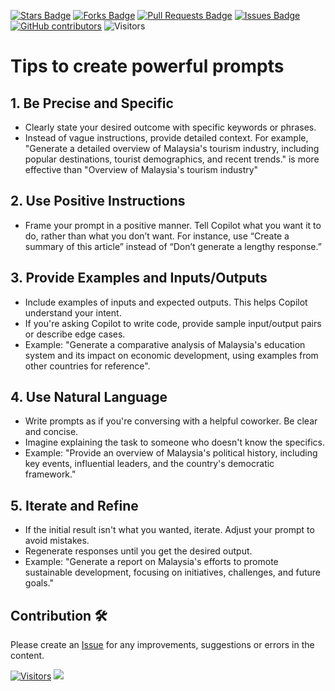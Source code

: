 <a href="https://github.com/drshahizan/Generative-AI-Playground/stargazers"><img src="https://img.shields.io/github/stars/drshahizan/Generative-AI-Playground" alt="Stars Badge"/></a>
<a href="https://github.com/drshahizan/Generative-AI-Playground/network/members"><img src="https://img.shields.io/github/forks/drshahizan/Generative-AI-Playground" alt="Forks Badge"/></a>
<a href="https://github.com/drshahizan/Generative-AI-Playground/pulls"><img src="https://img.shields.io/github/issues-pr/drshahizan/Generative-AI-Playground" alt="Pull Requests Badge"/></a>
<a href="https://github.com/drshahizan/Generative-AI-Playground"><img src="https://img.shields.io/github/issues/drshahizan/Generative-AI-Playground" alt="Issues Badge"/></a>
<a href="https://github.com/drshahizan/Generative-AI-Playground/graphs/contributors"><img alt="GitHub contributors" src="https://img.shields.io/github/contributors/drshahizan/Generative-AI-Playground?color=2b9348"></a>
![Visitors](https://api.visitorbadge.io/api/visitors?path=https%3A%2F%2Fgithub.com%2Fdrshahizan%2Generative-AI-Playground&labelColor=%23d9e3f0&countColor=%23697689&style=flat)

# Tips to create powerful prompts

## 1. Be Precise and Specific
   - Clearly state your desired outcome with specific keywords or phrases.
   - Instead of vague instructions, provide detailed context. For example, "Generate a detailed overview of Malaysia's tourism industry, including popular destinations, tourist demographics, and recent trends." is more effective than "Overview of Malaysia's tourism industry"

## 2. Use Positive Instructions
   - Frame your prompt in a positive manner. Tell Copilot what you want it to do, rather than what you don’t want.
For instance, use “Create a summary of this article” instead of “Don’t generate a lengthy response.”

## 3. Provide Examples and Inputs/Outputs
   - Include examples of inputs and expected outputs. This helps Copilot understand your intent.
   - If you're asking Copilot to write code, provide sample input/output pairs or describe edge cases.
   - Example: "Generate a comparative analysis of Malaysia's education system and its impact on economic development, using examples from other countries for reference".

## 4. Use Natural Language
   - Write prompts as if you're conversing with a helpful coworker. Be clear and concise.
   - Imagine explaining the task to someone who doesn't know the specifics.
   - Example: "Provide an overview of Malaysia's political history, including key events, influential leaders, and the country's democratic framework."


## 5. Iterate and Refine
   - If the initial result isn't what you wanted, iterate. Adjust your prompt to avoid mistakes.
   - Regenerate responses until you get the desired output.
   - Example:  "Generate a report on Malaysia's efforts to promote sustainable development, focusing on initiatives, challenges, and future goals."



## Contribution 🛠️
Please create an [Issue](https://github.com/drshahizan/Generative-AI-Playground/issues) for any improvements, suggestions or errors in the content.

[![Visitors](https://api.visitorbadge.io/api/visitors?path=https%3A%2F%2Fgithub.com%2Fdrshahizan&labelColor=%23697689&countColor=%23555555&style=plastic)](https://visitorbadge.io/status?path=https%3A%2F%2Fgithub.com%2Fdrshahizan)
![](https://hit.yhype.me/github/profile?user_id=81284918)


